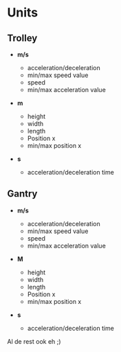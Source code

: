 # Units

## Trolley
- **m/s**
  - acceleration/deceleration
  - min/max speed value
  - speed
  - min/max acceleration value

- **m**
  - height
  - width
  - length
  - Position x
  - min/max position x

- **s**
  - acceleration/deceleration time

## Gantry
- **m/s**
  - acceleration/deceleration
  - min/max speed value
  - speed
  - min/max acceleration value

- **M**
  - height
  - width
  - length
  - Position x
  - min/max position x

- **s**
  - acceleration/deceleration time


Al de rest ook eh ;)
